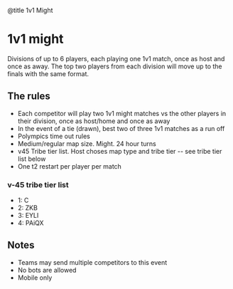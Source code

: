 @title 1v1 Might

# 1v1 might

Divisions of up to 6 players, each playing one 1v1 match, once as host and once as away. The top two players from each division will move up to the finals with the same format. 

## The rules

- Each competitor will play two 1v1 might matches vs the other players in their division, once as host/home and once as away
- In the event of a tie (drawn), best two of three 1v1 matches as a run off
- Polympics time out rules
- Medium/regular map size. Might. 24 hour turns
- v45 Tribe tier list. Host choses map type and tribe tier -- see tribe tier list below
- One t2 restart per player per match

### v-45 tribe tier list
- 1: C 
- 2: ZKB 
- 3: EYLI 
- 4: PAiQX 

## Notes

- Teams may send multiple competitors to this event
- No bots are allowed
- Mobile only

